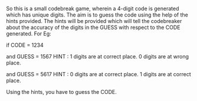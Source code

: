 So this is a small codebreak game, wherein a 4-digit code is generated which has unique digits. The aim is to guess the code using the help of the hints provided. 
The hints will be provided which will tell the codebreaker about the accuracy of the digits in the GUESS with respect to the CODE generated.
For Eg:

if   CODE = 1234

and  GUESS = 1567
HINT : 1 digits are at correct place.
       0 digits are at wrong place.
       
and GUESS = 5617
HINT : 0 digits are at correct place.
       1 digits are at correct place.
             
Using the hints, you have to guess the CODE.
